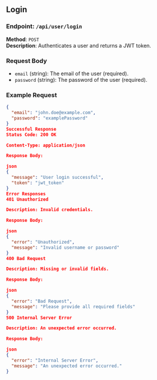 ## Login

### Endpoint: `/api/user/login`
**Method**: `POST`  
**Description**: Authenticates a user and returns a JWT token.

### Request Body
- `email` (string): The email of the user (required).
- `password` (string): The password of the user (required).

### Example Request
```json
{
  "email": "john.doe@example.com",
  "password": "examplePassword"
}
Successful Response
Status Code: 200 OK

Content-Type: application/json

Response Body:

json
{
  "message": "User login successful",
  "token": "jwt_token"
}
Error Responses
401 Unauthorized

Description: Invalid credentials.

Response Body:

json
{
  "error": "Unauthorized",
  "message": "Invalid username or password"
}
400 Bad Request

Description: Missing or invalid fields.

Response Body:

json
{
  "error": "Bad Request",
  "message": "Please provide all required fields"
}
500 Internal Server Error

Description: An unexpected error occurred.

Response Body:

json
{
  "error": "Internal Server Error",
  "message": "An unexpected error occurred."
}